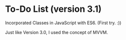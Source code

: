 # To-Do List (version 3.1)

Incorporated Classes in JavaScript with ES6. (First try. :))

Just like Version 3.0, I used the concept of MVVM.


